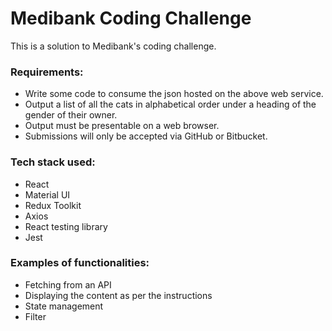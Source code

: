 # Medibank Coding Challenge

This is a solution to Medibank's coding challenge.

### Requirements:

- Write some code to consume the json hosted on the above web service.
- Output a list of all the cats in alphabetical order under a heading of the gender of their owner.
- Output must be presentable on a web browser.
- Submissions will only be accepted via GitHub or Bitbucket.


### Tech stack used:

- React
- Material UI
- Redux Toolkit
- Axios
- React testing library
- Jest

### Examples of functionalities:

- Fetching from an API
- Displaying the content as per the instructions
- State management 
- Filter
